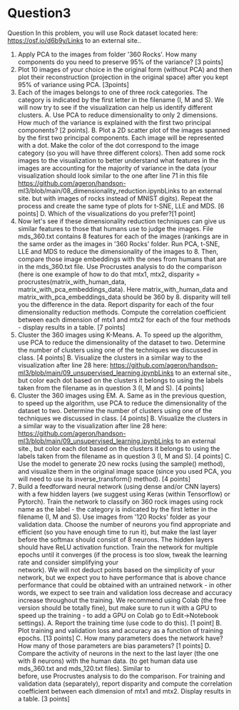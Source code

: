 # Question3
Question
In this problem, you will use Rock dataset located here: https://osf.io/d6b9y/Links to an external site.. 

1. Apply PCA to the images from folder '360 Rocks'. How many components do you need to preserve 95% of the variance? [3 points]
2. Plot 10 images of your choice in the original form (without PCA) and then plot their reconstruction (projection in the original space) after you kept 95% of variance using PCA. [3points]
3. Each of the images belongs to one of three rock categories. The category is indicated by the first letter in the filename (I, M and S). We will now try to see if the visualization can 
   help us identify different clusters.
  A. Use PCA to reduce dimensionality to only 2 dimensions. How much of the variance is explained with the first two principal components? [2 points].
  B. Plot a 2D scatter plot of the images spanned by the first two principal components. Each image will be represented with a dot. Make the color of the dot correspond to the image       
     category (so you will have three different colors). Then add some rock images to the visualization to better understand what features in the images are accounting for the majority of       variance in the data (your visualization should look similar to the one after line 71 in this file https://github.com/ageron/handson-      
     ml3/blob/main/08_dimensionality_reduction.ipynbLinks to an external site. but with images of rocks instead of MNIST digits). Repeat the process and create the same type of plots for 
     t-SNE, LLE and MDS. [6 points]
  D. Which of the visualizations do you prefer?[1 point]
4. Now let's see if these dimensionality reduction techniques can give us similar features to those that humans use to judge the images. File mds_360.txt contains 8 features for each of 
   the images (rankings are in the same order as the images in  '360 Rocks' folder. Run PCA, t-SNE, LLE and MDS to reduce the dimensionality of the images to 8. Then, compare those image      embeddings with the ones from humans that are in the mds_360.txt file. Use Procrustes analysis to do the comparison (here is one example of how to do that mtx1, mtx2, disparity =     
   procrustes(matrix_with_human_data, matrix_with_pca_embeddings_data). Here matrix_with_human_data and matrix_with_pca_embeddings_data should be 360 by 8. disparity will tell you the 
   difference in the data. Report disparity for each of the four dimensionality reduction methods. Compute the correlation coefficient between each dimension of mtx1 and mtx2 for each of 
   the four methods - display results in a table. [7 points]
5. Cluster the 360 images using K-Means.
  A. To speed up the algorithm, use PCA to reduce the dimensionality of the dataset to two. Determine the number of clusters using one of the techniques we discussed in class. [4 points]
  B. Visualize the clusters in a similar way to the visualization after line 28 here: https://github.com/ageron/handson-ml3/blob/main/09_unsupervised_learning.ipynbLinks to an external          site., but color each dot based on the clusters it belongs to using the labels taken from the filename as in question 3  (I, M and S). [4 points]
6. Cluster the 360 images using EM.
  A. Same as in the previous question, to speed up the algorithm, use PCA to reduce the dimensionality of the dataset to two. Determine the number of clusters using one of the techniques 
     we discussed in class. [4 points]
  B. Visualize the clusters in a similar way to the visualization after line 28 here: https://github.com/ageron/handson-ml3/blob/main/09_unsupervised_learning.ipynbLinks to an external   
     site., but color each dot based on the clusters it belongs to using the labels taken from the filename as in question 3  (I, M and S). [4 points]
  C. Use the model to generate 20 new rocks (using the sample() method), and visualize them in the original image space (since you used PCA, you will need to use its inverse_transform() 
     method).  [4 points]
7. Build a feedforward neural network (using dense and/or CNN layers) with a few hidden layers (we suggest using Keras (within Tensorflow) or Pytorch). Train the network to classify on 360    rock images using rock name as the label - the category is indicated by the first letter in the filename (I, M and S). Use images from '120 Rocks' folder as your validation data. Choose    the number of neurons you find appropriate and efficient (so you have enough time to run it), but make the last layer before the softmax should consist of 8 neurons. The hidden layers      should have ReLU activation function. Train the network for multiple epochs until it converges (if the process is too slow, tweak the learning rate and consider simplifying your         
   network). We will not deduct points based on the simplicity of your network, but we expect you to have performance that is above chance performance that could be obtained with an 
   untrained network - in other words, we expect to see train and validation loss decrease and accuracy increase throughout the training. We recommend using Colab (the free version should 
   be totally fine), but make sure to run it with a GPU to speed up the training - to add a GPU on Colab go to Edit->Notebook settings). 
  A. Report the training time (use code to do this). [1 point]
  B. Plot training and validation loss and accuracy as a function of training epochs. [13 points]
  C. How many parameters does the network have? How many of those parameters are bias parameters? [1 points]
  D. Compare the activity of neurons in the next to the last layer (the one with 8 neurons) with the human data. (to get human data use mds_360.txt and mds_120.txt files). Similar to     
     before, use Procrustes analysis to do the comparison.  For training and validation data (separately), report disparity and compute the correlation coefficient between each dimension 
     of mtx1 and mtx2. Display results in a table. [3 points]
